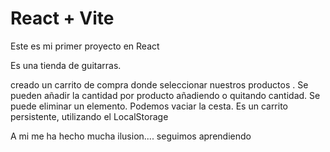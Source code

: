 # React + Vite

Este es mi primer proyecto en React

Es una tienda de guitarras.

creado un carrito de compra donde seleccionar nuestros productos .
Se pueden añadir la cantidad por producto añadiendo o quitando cantidad.
Se puede eliminar un elemento.
Podemos vaciar la cesta.
Es un carrito persistente, utilizando el LocalStorage

A mi me ha hecho mucha ilusion.... seguimos aprendiendo
